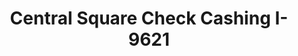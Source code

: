 ---
f_zip-code: 2128
f_state-code: MA
title: Central Square Check Cashing I-9621
f_phone: 617-561-0445
f_city-only: Boston
f_address: 230 Meridian Street East Boston
f_location-unique-id: '9621'
slug: central-square-check-cashing-i-9621
updated-on: '2024-05-30T13:46:58.046Z'
created-on: '2024-05-30T13:36:59.803Z'
published-on: '2024-05-30T13:54:32.469Z'
f_city-state: cms/city/boston-ma.md
f_company: cms/company/central-square-check-cashing-i.md
f_state: cms/state/massachusetts.md
layout: '[payday-loan].html'
tags: payday-loan
---